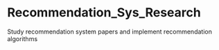 # Recommendation_Sys_Research
Study recommendation system papers and implement recommendation algorithms
